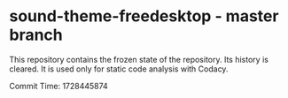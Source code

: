 # sound-theme-freedesktop - master branch

This repository contains the frozen state of the repository.
Its history is cleared. It is used only for static code
analysis with Codacy.

Commit Time: 1728445874